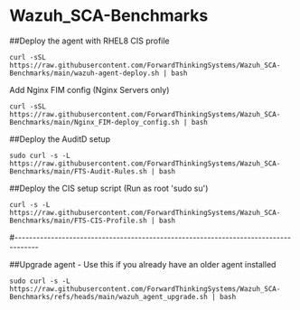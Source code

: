 # Wazuh_SCA-Benchmarks

##Deploy the agent with RHEL8 CIS profile

```curl -sSL https://raw.githubusercontent.com/ForwardThinkingSystems/Wazuh_SCA-Benchmarks/main/wazuh-agent-deploy.sh | bash```

Add Nginx FIM config (Nginx Servers only)

```curl -sSL https://raw.githubusercontent.com/ForwardThinkingSystems/Wazuh_SCA-Benchmarks/main/Nginx_FIM-deploy_config.sh | bash```

##Deploy the AuditD setup

```sudo curl -s -L https://raw.githubusercontent.com/ForwardThinkingSystems/Wazuh_SCA-Benchmarks/main/FTS-Audit-Rules.sh | bash```

##Deploy the CIS setup script (Run as root 'sudo su')

```curl -s -L https://raw.githubusercontent.com/ForwardThinkingSystems/Wazuh_SCA-Benchmarks/main/FTS-CIS-Profile.sh | bash```

#------------------------------------------------------------------------------------

##Upgrade agent - Use this if you already have an older agent installed

```sudo curl -s -L https://raw.githubusercontent.com/ForwardThinkingSystems/Wazuh_SCA-Benchmarks/refs/heads/main/wazuh_agent_upgrade.sh | bash```
